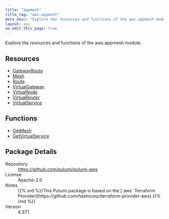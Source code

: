 ```yaml
---
title: "appmesh"
title_tag: "aws.appmesh"
meta_desc: "Explore the resources and functions of the aws.appmesh module."
layout: api
no_edit_this_page: true
---
```


<!-- WARNING: this file was generated by Pulumi Docs Generator. -->
<!-- Do not edit by hand unless you're certain you know what you are doing! -->

Explore the resources and functions of the aws.appmesh module.

<h2 id="resources">Resources</h2>
<ul class="api">
    <li><a href="gatewayroute" title="GatewayRoute"><span class="api-symbol api-symbol--resource"></span>GatewayRoute</a></li>
    <li><a href="mesh" title="Mesh"><span class="api-symbol api-symbol--resource"></span>Mesh</a></li>
    <li><a href="route" title="Route"><span class="api-symbol api-symbol--resource"></span>Route</a></li>
    <li><a href="virtualgateway" title="VirtualGateway"><span class="api-symbol api-symbol--resource"></span>VirtualGateway</a></li>
    <li><a href="virtualnode" title="VirtualNode"><span class="api-symbol api-symbol--resource"></span>VirtualNode</a></li>
    <li><a href="virtualrouter" title="VirtualRouter"><span class="api-symbol api-symbol--resource"></span>VirtualRouter</a></li>
    <li><a href="virtualservice" title="VirtualService"><span class="api-symbol api-symbol--resource"></span>VirtualService</a></li>
</ul>

<h2 id="functions">Functions</h2>
<ul class="api">
    <li><a href="getmesh" title="GetMesh"><span class="api-symbol api-symbol--function"></span>GetMesh</a></li>
    <li><a href="getvirtualservice" title="GetVirtualService"><span class="api-symbol api-symbol--function"></span>GetVirtualService</a></li>
</ul>

<h2 id="package-details">Package Details</h2>
<dl class="package-details">
	<dt>Repository</dt>
	<dd><a href="https://github.com/pulumi/pulumi-aws">https://github.com/pulumi/pulumi-aws</a></dd>
	<dt>License</dt>
	<dd>Apache-2.0</dd>
	<dt>Notes</dt>
	<dd>{{% md %}}This Pulumi package is based on the [`aws` Terraform Provider](https://github.com/hashicorp/terraform-provider-aws).{{% /md %}}</dd>
	<dt>Version</dt>
	<dd>4.37.1</dd>
</dl>

